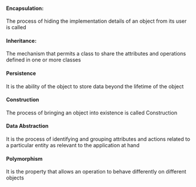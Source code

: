 #### Encapsulation:
The process of hiding the implementation details of an object from its user is called 

#### Inheritance:
The mechanism that permits a class to share the attributes and operations defined in one or more classes


#### Persistence 
It is the ability of the object to store data beyond the lifetime of the object


#### Construction

The process of bringing an object into existence is called Construction

#### Data Abstraction 
It is the process of identifying and grouping attributes and actions related to a particular entity as relevant to the application at hand


#### Polymorphism
It is the property that allows an operation to behave differently on different objects






